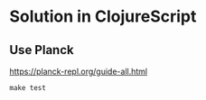 # Solution in ClojureScript

## Use Planck

https://planck-repl.org/guide-all.html

```
make test
```
